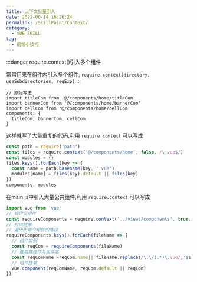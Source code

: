 ```yaml
---
title: 上下文批量引入
date: 2022-06-14 16:26:24
permalink: /SkillPoint/Context/
category:
  - VUE SKILL
tag:
  - 前端小技巧
---
```


:::danger
require.context()引入多个组件

常常用来在组件内引入多个组件, `require.context(directory, useSubdirectories, regExp)`
:::

```vue
// 原始写法
import titleCom from '@/components/home/titleCom'
import bannerCom from '@/components/home/bannerCom'
import cellCom from '@/components/home/cellCom'
components: {
  titleCom, bannerCom, cellCom
}
```

这样就写了大量重复的代码,利用 `require.context` 可以写成

```js
const path = require('path')
const files = require.context('@/components/home', false, /\.vue$/)
const modules = {}
files.keys().forEach(key => {
  const name = path.basename(key, '.vue')
  modules[name] = files(key).default || files(key)
})
components: modules
```

在main.js中引入大量公共组件,利用 `require.context` 可以写成

```js
import Vue from 'vue'
// 自定义组件
const requireComponents = require.context('../views/components', true, /\.vue/)
// 打印结果
// 遍历出每个组件的路径
requireComponents.keys().forEach(fileName => {
  // 组件实例
  const reqCom = requireComponents(fileName)
  // 截取路径作为组件名
  const reqComName =reqCom.name|| fileName.replace(/\.\/(.*)\.vue/,'$1')
  // 组件挂载
  Vue.component(reqComName, reqCom.default || reqCom)
})

```
